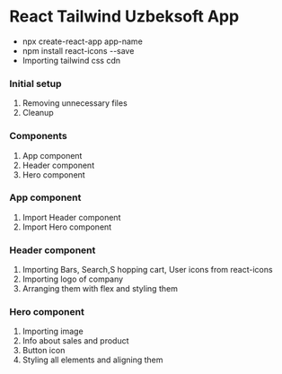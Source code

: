 # React Tailwind Uzbeksoft App

- npx create-react-app app-name
- npm install react-icons --save
- Importing tailwind css cdn

### Initial setup

1. Removing unnecessary files
2. Cleanup

### Components

1. App component
2. Header component
3. Hero component

### App component

1. Import Header component
2. Import Hero component

### Header component

1. Importing Bars, Search,S hopping cart, User icons from react-icons
2. Importing logo of company
3. Arranging them with flex and styling them

### Hero component

1. Importing image
2. Info about sales and product
3. Button icon
4. Styling all elements and aligning them
